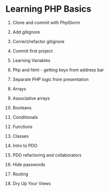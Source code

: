 # Learning PHP Basics

1. Clone and commit with PhpStorm
2. Add gitignore
3. Correct/refactor gitignore
4. Commit first project
5. Learning Variables
6. Php and html - getting keys from address bar
7. Separate PHP logic from presentation
8. Arrays
9. Associative arrays
10. Booleans
11. Conditionals

12. Functions
13. Classes

14. Intro to PDO
15. PDO refactoring and collaborators
16. Hide passwords
17. Routing
18. Dry Up Your Views
